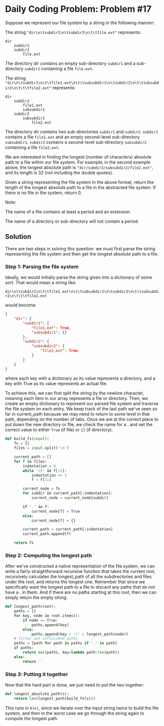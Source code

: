 # Daily Coding Problem: Problem #17

Suppose we represent our file system by a string in the following manner:

The string `"dir\n\tsubdir1\n\tsubdir2\n\t\tfile.ext"` represents:

```text
dir
    subdir1
    subdir2
        file.ext
```

The directory dir contains an empty sub-directory `subdir1` and a sub-directory `subdir2` containing a file `file.ext`.

The string `"dir\n\tsubdir1\n\t\tfile1.ext\n\t\tsubsubdir1\n\tsubdir2\n\t\tsubsubdir2\n\t\t\tfile2.ext"` represents:

```text
dir
    subdir1
        file1.ext
        subsubdir1
    subdir2
        subsubdir2
            file2.ext
```

The directory dir contains two sub-directories `subdir1` and `subdir2`. `subdir1` contains a file `file1.ext` and an empty second-level sub-directory `subsubdir1`. `subdir2` contains a second-level sub-directory `subsubdir2` containing a file `file2.ext`.

We are interested in finding the longest (number of characters) absolute path to a file within our file system. For example, in the second example above, the longest absolute path is `"dir/subdir2/subsubdir2/file2.ext"`, and its length is 32 (not including the double quotes).

Given a string representing the file system in the above format, return the length of the longest absolute path to a file in the abstracted file system. If there is no file in the system, return 0.

Note:

The name of a file contains at least a period and an extension.

The name of a directory or sub-directory will not contain a period.

## Solution

There are two steps in solving this question: we must first parse the string representing the file system and then get the longest absolute path to a file.

### Step 1: Parsing the file system

Ideally, we would initially parse the string given into a dictionary of some sort. That would mean a string like:

`dir\n\tsubdir1\n\t\tfile1.ext\n\t\tsubsubdir1\n\tsubdir2\n\t\tsubsubdir2\n\t\t\tfile2.ext`

would become:

```json
{
    "dir": {
        "subdir1": {
            "file1.ext": True,
            "subsubdir1": {}
        },
        "subdir2": {
            "subsubdir2": {
                "file2.ext": True
            }
        }
    }
}
```

where each key with a dictionary as its value represents a directory, and a key with True as its value represents an actual file.

To achieve this, we can first split the string by the newline character, meaning each item in our array represents a file or directory. Then, we create an empty dictionary to represent our parsed file system and traverse the file system on each entry. We keep track of the last path we've seen so far in current_path because we may need to return to some level in that path, depending on the number of tabs. Once we are at the correct place to put down the new directory or file, we check the name for a . and set the correct value to either `True` (if file) or `{}` (if directory).

```python
def build_fs(input):
    fs = {}
    files = input.split('\n')

    current_path = []
    for f in files:
        indentation = 0
        while '\t' in f[:2]:
            indentation += 1
            f = f[1:]

        current_node = fs
        for subdir in current_path[:indentation]:
            current_node = current_node[subdir]

        if '.' in f:
            current_node[f] = True
        else:
            current_node[f] = {}

        current_path = current_path[:indentation]
        current_path.append(f)

    return fs
```

### Step 2: Computing the longest path

After we've constructed a native representation of the file system, we can write a fairly straightforward recursive function that takes the current root, recursively calculates the longest_path of all the subdirectories and files under the root, and returns the longest one. Remember that since we specifically want the longest path to a file to discard any paths that do not have a . in them. And if there are no paths starting at this root, then we can simply return the empty string.

```python
def longest_path(root):
    paths = []
    for key, node in root.items():
        if node == True:
            paths.append(key)
        else:
            paths.append(key + '/' + longest_path(node))
    # filter out unfinished paths
    paths = [path for path in paths if '.' in path]
    if paths:
        return max(paths, key=lambda path:len(path))
    else:
        return ''
```

### Step 3: Putting it together

Now that the hard part is done, we just need to put the two together:

```python
def longest_absolute_path(s):
    return len(longest_path(build_fs(s)))
```

This runs in `O(n)`, since we iterate over the input string twice to build the file system, and then in the worst case we go through the string again to compute the longest path.

